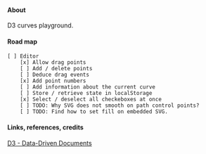 #### About

D3 curves playground.

#### Road map

    [ ] Editor
        [x] Allow drag points
        [ ] Add / delete points
        [ ] Deduce drag events
        [x] Add point numbers
        [ ] Add information about the current curve
        [ ] Store / retrieve state in localStorage
        [x] Select / deselect all checkeboxes at once
        [ ] TODO: Why SVG does not smooth on path control points?
        [ ] TODO: Find how to set fill on embedded SVG.

#### Links, references, credits

[D3 - Data-Driven Documents](https://github.com/d3/d3/wiki)
